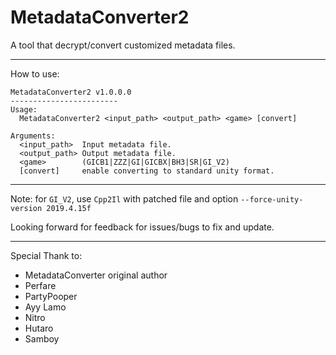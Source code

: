 # MetadataConverter2
A tool that decrypt/convert customized metadata files.
_____________________________________________________________________________________________________________________________
How to use:
```
MetadataConverter2 v1.0.0.0
------------------------
Usage:
  MetadataConverter2 <input_path> <output_path> <game> [convert]

Arguments:
  <input_path>  Input metadata file.
  <output_path> Output metadata file.
  <game>        (GICB1|ZZZ|GI|GICBX|BH3|SR|GI_V2)
  [convert]     enable converting to standard unity format.
```
_____________________________________________________________________________________________________________________________
Note: for `GI_V2`, use `Cpp2Il` with patched file and option `--force-unity-version 2019.4.15f`

Looking forward for feedback for issues/bugs to fix and update.
_____________________________________________________________________________________________________________________________
Special Thank to:
- MetadataConverter original author
- Perfare
- PartyPooper
- Ayy Lamo
- Nitro
- Hutaro
- Samboy
